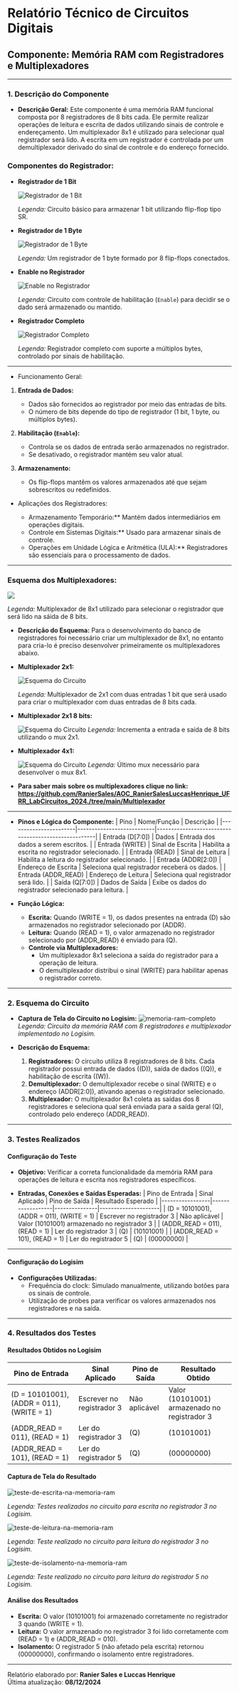 # **Relatório Técnico de Circuitos Digitais**

## **Componente: Memória RAM com Registradores e Multiplexadores**

---

### **1. Descrição do Componente**

- **Descrição Geral:**
  Este componente é uma memória RAM funcional composta por 8 registradores de 8 bits cada. Ele permite realizar operações de leitura e escrita de dados utilizando sinais de controle e endereçamento. Um multiplexador 8x1 é utilizado para selecionar qual registrador será lido. A escrita em um registrador é controlada por um demultiplexador derivado do sinal de controle e do endereço fornecido.

### Componentes do Registrador:

- **Registrador de 1 Bit**


  ![Registrador de 1 Bit](https://github.com/RanierSales/AOC_RanierSalesLuccasHenrique_UFRR_LabCircuitos_2024./blob/main/BancoRegistradores_8bits/Imagens/Registradores/Registrador1Bit.png)

  *Legenda:* Circuito básico para armazenar 1 bit utilizando flip-flop tipo SR.


- **Registrador de 1 Byte**


  ![Registrador de 1 Byte](https://github.com/RanierSales/AOC_RanierSalesLuccasHenrique_UFRR_LabCircuitos_2024./blob/main/BancoRegistradores_8bits/Imagens/Registradores/Registrador1Byte.png)

  *Legenda:* Um registrador de 1 byte formado por 8 flip-flops conectados.


- **Enable no Registrador**


  ![Enable no Registrador](https://github.com/RanierSales/AOC_RanierSalesLuccasHenrique_UFRR_LabCircuitos_2024./blob/main/BancoRegistradores_8bits/Imagens/Registradores/EnableRegistrador.png)

  *Legenda:* Circuito com controle de habilitação (`Enable`) para decidir se o dado será armazenado ou mantido.


- **Registrador Completo**


  ![Registrador Completo](https://github.com/RanierSales/AOC_RanierSalesLuccasHenrique_UFRR_LabCircuitos_2024./blob/main/BancoRegistradores_8bits/Imagens/Registradores/RegistradorCompleto.png)

  *Legenda:* Registrador completo com suporte a múltiplos bytes, controlado por sinais de habilitação.

---

- Funcionamento Geral:

1. **Entrada de Dados:**  
   - Dados são fornecidos ao registrador por meio das entradas de bits.
   - O número de bits depende do tipo de registrador (1 bit, 1 byte, ou múltiplos bytes).

2. **Habilitação (`Enable`):**  
   - Controla se os dados de entrada serão armazenados no registrador.
   - Se desativado, o registrador mantém seu valor atual.

3. **Armazenamento:**  
   - Os flip-flops mantêm os valores armazenados até que sejam sobrescritos ou redefinidos.


- Aplicações dos Registradores: 

   - Armazenamento Temporário:** Mantém dados intermediários em operações digitais.
   - Controle em Sistemas Digitais:** Usado para armazenar sinais de controle.
   - Operações em Unidade Lógica e Aritmética (ULA):** Registradores são essenciais para o processamento de dados.
  
---
### Esquema dos Multiplexadores:
  
<img src="https://github.com/RanierSales/AOC_RanierSalesLuccasHenrique_UFRR_LabCircuitos_2024./blob/main/ULA_8bits/Imagens/Multiplexadores/ULA_mux_8x1x8.png" />

  *Legenda:* Multiplexador de 8x1 utilizado para selecionar o registrador que será lido na sáida de 8 bits.
- **Descrição do Esquema:**
  Para o desenvolvimento do banco de registradores foi necessário criar um multiplexador de 8x1, no entanto para cria-lo é preciso desenvolver primeiramente os multiplexadores abaixo.
  
- **Multiplexador 2x1:**

  ![Esquema do Circuito](https://github.com/RanierSales/AOC_RanierSalesLuccasHenrique_UFRR_LabCircuitos_2024./blob/main/ULA_8bits/Imagens/Multiplexadores/ULA_mux_2x1.png)

  *Legenda:* Multiplexador de 2x1 com duas entradas 1 bit que será usado para criar o multiplexador com duas entradas de 8 bits cada.
  
- **Multiplexador 2x1 8 bits:**
  
  ![Esquema do Circuito](https://github.com/RanierSales/AOC_RanierSalesLuccasHenrique_UFRR_LabCircuitos_2024./blob/main/ULA_8bits/Imagens/Multiplexadores/ULA_mux_2x1x8.png)
  *Legenda:* Incrementa a entrada e saída de 8 bits utilizando o mux 2x1.
  
- **Multiplexador 4x1:**
  
  ![Esquema do Circuito](https://github.com/RanierSales/AOC_RanierSalesLuccasHenrique_UFRR_LabCircuitos_2024./blob/main/ULA_8bits/Imagens/Multiplexadores/ULA_mux_4x1x8.png)
  *Legenda:* Último mux necessário para desenvolver o mux 8x1.
  

- **Para saber mais sobre os multiplexadores clique no link: https://github.com/RanierSales/AOC_RanierSalesLuccasHenrique_UFRR_LabCircuitos_2024./tree/main/Multiplexador**

---

- **Pinos e Lógica do Componente:**
  | Pino                  | Nome/Função               | Descrição                                             |
  |-----------------------|---------------------------|-----------------------------------------------------|
  | Entrada \(D[7:0]\)    | Dados                    | Entrada dos dados a serem escritos.                |
  | Entrada \(WRITE\)     | Sinal de Escrita         | Habilita a escrita no registrador selecionado.     |
  | Entrada \(READ\)      | Sinal de Leitura         | Habilita a leitura do registrador selecionado.     |
  | Entrada \(ADDR[2:0]\) | Endereço de Escrita      | Seleciona qual registrador receberá os dados.      |
  | Entrada \(ADDR\_READ\) | Endereço de Leitura     | Seleciona qual registrador será lido.              |
  | Saída \(Q[7:0]\)      | Dados de Saída           | Exibe os dados do registrador selecionado para leitura. |

- **Função Lógica:**
  - **Escrita:** Quando \(WRITE = 1\), os dados presentes na entrada \(D\) são armazenados no registrador selecionado por \(ADDR\).
  - **Leitura:** Quando \(READ = 1\), o valor armazenado no registrador selecionado por \(ADDR\_READ\) é enviado para \(Q\).
  - **Controle via Multiplexadores:**
    - Um multiplexador 8x1 seleciona a saída do registrador para a operação de leitura.
    - O demultiplexador distribui o sinal \(WRITE\) para habilitar apenas o registrador correto.

---

### **2. Esquema do Circuito**

- **Captura de Tela do Circuito no Logisim:**
  <img src="Imagens/MemoriaRam.png" alt="memoria-ram-completo" />
  *Legenda: Circuito da memória RAM com 8 registradores e multiplexador implementado no Logisim.*

- **Descrição do Esquema:**
  1. **Registradores:** O circuito utiliza 8 registradores de 8 bits. Cada registrador possui entrada de dados (\(D\)), saída de dados (\(Q\)), e habilitação de escrita (\(W\)).
  2. **Demultiplexador:** O demultiplexador recebe o sinal \(WRITE\) e o endereço \(ADDR[2:0]\), ativando apenas o registrador selecionado.
  3. **Multiplexador:** O multiplexador 8x1 coleta as saídas dos 8 registradores e seleciona qual será enviada para a saída geral \(Q\), controlado pelo endereço \(ADDR\_READ\).

---

### **3. Testes Realizados**

#### **Configuração do Teste**

- **Objetivo:**
  Verificar a correta funcionalidade da memória RAM para operações de leitura e escrita nos registradores específicos.

- **Entradas, Conexões e Saídas Esperadas:**
  | Pino de Entrada | Sinal Aplicado   | Pino de Saída | Resultado Esperado |
  |-----------------|------------------|---------------|---------------------|
  | \(D = 10101001\), \(ADDR = 011\), \(WRITE = 1\) | Escrever no registrador 3 | Não aplicável | Valor \(10101001\) armazenado no registrador 3 |
  | \(ADDR\_READ = 011\), \(READ = 1\)             | Ler do registrador 3      | \(Q\)         | \(10101001\)                         |
  | \(ADDR\_READ = 101\), \(READ = 1\)             | Ler do registrador 5      | \(Q\)         | \(00000000\)                         |

---

#### **Configuração do Logisim**

- **Configurações Utilizadas:**
  - Frequência do clock: Simulado manualmente, utilizando botões para os sinais de controle.
  - Utilização de probes para verificar os valores armazenados nos registradores e na saída.

---

### **4. Resultados dos Testes**

#### **Resultados Obtidos no Logisim**
| Pino de Entrada | Sinal Aplicado   | Pino de Saída | Resultado Obtido |
|-----------------|------------------|---------------|------------------|
| \(D = 10101001\), \(ADDR = 011\), \(WRITE = 1\) | Escrever no registrador 3 | Não aplicável | Valor \(10101001\) armazenado no registrador 3 |
| \(ADDR\_READ = 011\), \(READ = 1\)             | Ler do registrador 3      | \(Q\)         | \(10101001\)                         |
| \(ADDR\_READ = 101\), \(READ = 1\)             | Ler do registrador 5     | \(Q\)         | \(00000000\)                         |

#### **Captura de Tela do Resultado**
<img src="Imagens/TesteEscritaRam.png" alt="teste-de-escrita-na-memoria-ram" />

  *Legenda: Testes realizados no circuito para escrita no registrador 3 no Logisim.*

<img src="Imagens/TesteLeituraRam.png" alt="teste-de-leitura-na-memoria-ram" />

  *Legenda: Teste realizado no circuito para leitura do registrador 3 no Logisim.*
  
<img src="Imagens/TesteIsolamentoRam.png" alt="teste-de-isolamento-na-memoria-ram" />

  *Legenda: Teste realizado no circuito para leitura do registrador 5 no Logisim.*
#### **Análise dos Resultados**
- **Escrita:** O valor \(10101001\) foi armazenado corretamente no registrador 3 quando \(WRITE = 1\).
- **Leitura:** O valor armazenado no registrador 3 foi lido corretamente com \(READ = 1\) e \(ADDR\_READ = 010\).
- **Isolamento:** O registrador 5 (não afetado pela escrita) retornou \(00000000\), confirmando o isolamento entre registradores.

---

Relatório elaborado por: **Ranier Sales e Luccas Henrique**  
Última atualização: **08/12/2024**
